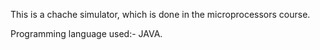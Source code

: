 This is a chache simulator, which is done in the microprocessors course.

Programming language used:- JAVA.
